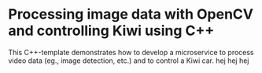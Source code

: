 # Processing image data with OpenCV and controlling Kiwi using C++

This C++-template demonstrates how to develop a microservice to process
video data (eg., image detection, etc.) and to control a Kiwi car.
hej
hej
hej
